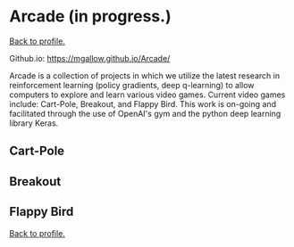 # Arcade (in progress.)

[Back to profile.](http://mgallow.github.io/)


Github.io: https://mgallow.github.io/Arcade/

Arcade is a collection of projects in which we utilize the latest research in reinforcement learning (policy gradients, deep q-learning) to allow computers to explore and learn various video games. Current video games include: Cart-Pole, Breakout, and Flappy Bird. This work is on-going and facilitated through the use of OpenAI's gym and the python deep learning library Keras.


## Cart-Pole

## Breakout

## Flappy Bird




[Back to profile.](http://mgallow.github.io/)
